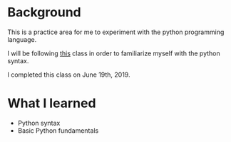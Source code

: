 # Background

This is a practice area for me to experiment with the python programming language. 

I will be following [this](https://www.lynda.com/Python-tutorials/Learning-Python/661773-2.html?org=rutgers.edu) class in order to familiarize myself with the python syntax. 

I completed this class on June 19th, 2019.

# What I learned
- Python syntax
- Basic Python fundamentals

